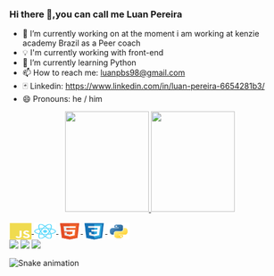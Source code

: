 ### Hi there 👋,you can call me Luan Pereira


- 🔭 I’m currently working on at the moment i am working at kenzie academy Brazil as a Peer coach
- 💡 I'm currently working with front-end
- 🌱 I’m currently learning Python
- 📫 How to reach me: luanpbs98@gmail.com 
- 🃏 Linkedin: https://www.linkedin.com/in/luan-pereira-6654281b3/
- 😄 Pronouns: he / him

<div align="center">
  <a href="https://github.com/LuanPBS98">
  <img height="180em" width="150em" src="https://github-readme-stats.vercel.app/api?username=LuanPBS98&show_icons=true&theme=tokyonight&include_all_commits=true&count_private=true"/>
  <img height="180em" width="150em" src="https://github-readme-stats.vercel.app/api/top-langs/?username=LuanPBS98&layout=compact&langs_count=7&theme=tokyonight"/>
</div>
<div style="display: inline_block"><br>
  <img align="center" alt="Luan-Js" height="30" width="40" src="https://raw.githubusercontent.com/devicons/devicon/master/icons/javascript/javascript-plain.svg">
  <img align="center" alt="Luan-React" height="30" width="40" src="https://raw.githubusercontent.com/devicons/devicon/master/icons/react/react-original.svg">
  <img align="center" alt="Luan-HTML" height="30" width="40" src="https://raw.githubusercontent.com/devicons/devicon/master/icons/html5/html5-original.svg">
  <img align="center" alt="Luan-CSS" height="30" width="40" src="https://raw.githubusercontent.com/devicons/devicon/master/icons/css3/css3-original.svg">
  <img align="center" alt="Luan-Python" height="30" width="40" src="https://raw.githubusercontent.com/devicons/devicon/master/icons/python/python-original.svg">
</div>
<div> 
  <a href="https://www.instagram.com/luanpereirabarbosadasilva/" target="_blank"><img src="https://img.shields.io/badge/-Instagram-%23E4405F?style=for-the-badge&logo=instagram&logoColor=white" target="_blank"></a>
  <a href = "mailto:luanpbs98@gmail.com"><img src="https://img.shields.io/badge/-Gmail-%23333?style=for-the-badge&logo=gmail&logoColor=white" target="_blank"></a>
  <a href="https://www.linkedin.com/in/luan-pereira-6654281b3/" target="_blank"><img src="https://img.shields.io/badge/-LinkedIn-%230077B5?style=for-the-badge&logo=linkedin&logoColor=white" target="_blank"></a> 
 
  ![Snake animation](https://github.com/LuanPBS98/LuanPBS98/blob/output/github-contribution-grid-snake.svg)
 
</div>
